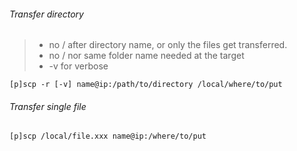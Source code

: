 ###### Transfer directory
>* no / after directory name,  or only the files get transferred.
>* no / nor same folder name needed at the target
>* -v for verbose

    [p]scp -r [-v] name@ip:/path/to/directory /local/where/to/put


###### Transfer single file

    [p]scp /local/file.xxx name@ip:/where/to/put
